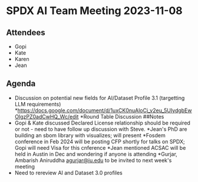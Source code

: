 # SPDX AI Team Meeting 2023-11-08
## Attendees
* Gopi
* Kate
* Karen
* Jean

## Agenda
* Discussion on potential new fields for AI/Dataset Profile 3.1 (targetting LLM requirements)
*https://docs.google.com/document/d/1uxCK0nuAloCj_v2eu_5UIydgbEwOlgzPZ0adCwHQ_Wc/edit
*Round Table Discussion
##Notes
* Gopi & Kate discussed Declared License relationship should be required or not - need to have follow up discussion with Steve. 
*Jean's PhD are building an sbom library with visualizes; will present 
*Fosdem conference in Feb 2024 will be posting CFP shortly for talks on SPDX; Gopi will need Visa for this cnference
*Jean mentioned ACSAC will be held in Austin in Dec and wondering if anyone is attending
*Gurjar, Ambarish Aniruddha <agurjar@iu.edu> to be invited to next week's meeting
* Need to rereview AI and Dataset 3.0 profiles
